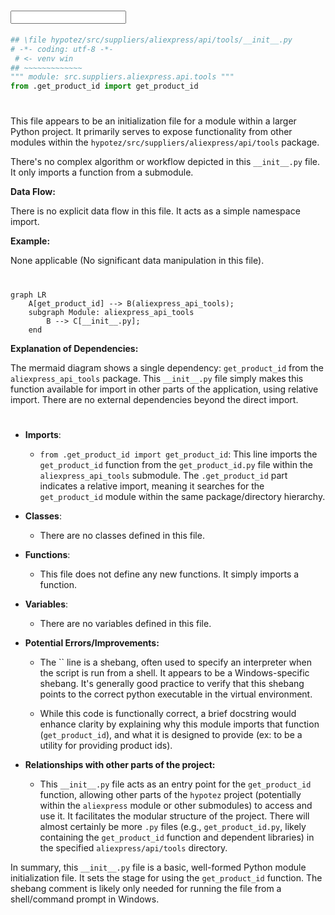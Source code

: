 # <input code>

```python
## \file hypotez/src/suppliers/aliexpress/api/tools/__init__.py
# -*- coding: utf-8 -*-
 # <- venv win
## ~~~~~~~~~~~~~
""" module: src.suppliers.aliexpress.api.tools """
from .get_product_id import get_product_id
```

# <algorithm>

This file appears to be an initialization file for a module within a larger Python project.  It primarily serves to expose functionality from other modules within the `hypotez/src/suppliers/aliexpress/api/tools` package.


There's no complex algorithm or workflow depicted in this `__init__.py` file. It only imports a function from a submodule.

**Data Flow:**

There is no explicit data flow in this file. It acts as a simple namespace import.

**Example:**

None applicable (No significant data manipulation in this file).


# <mermaid>

```mermaid
graph LR
    A[get_product_id] --> B(aliexpress_api_tools);
    subgraph Module: aliexpress_api_tools
        B --> C[__init__.py];
    end
```

**Explanation of Dependencies:**

The mermaid diagram shows a single dependency: `get_product_id` from the `aliexpress_api_tools` package. This `__init__.py` file simply makes this function available for import in other parts of the application, using relative import.  There are no external dependencies beyond the direct import.


# <explanation>

* **Imports**:

   - `from .get_product_id import get_product_id`: This line imports the `get_product_id` function from the `get_product_id.py` file within the `aliexpress_api_tools` submodule. The `.get_product_id` part indicates a relative import, meaning it searches for the `get_product_id` module within the same package/directory hierarchy.

* **Classes**:

   - There are no classes defined in this file.

* **Functions**:

   - This file does not define any new functions. It simply imports a function.

* **Variables**:

   - There are no variables defined in this file.


* **Potential Errors/Improvements:**

   - The `` line is a shebang, often used to specify an interpreter when the script is run from a shell. It appears to be a Windows-specific shebang.  It's generally good practice to verify that this shebang points to the correct python executable in the virtual environment.

   -  While this code is functionally correct, a brief docstring would enhance clarity by explaining why this module imports that function (`get_product_id`), and what it is designed to provide (ex: to be a utility for providing product ids).


* **Relationships with other parts of the project:**

   - This `__init__.py` file acts as an entry point for the `get_product_id` function, allowing other parts of the `hypotez` project (potentially within the `aliexpress` module or other submodules) to access and use it.  It facilitates the modular structure of the project.  There will almost certainly be more `.py` files (e.g., `get_product_id.py`, likely containing the `get_product_id` function and dependent libraries) in the specified `aliexpress/api/tools` directory.



In summary, this `__init__.py` file is a basic, well-formed Python module initialization file. It sets the stage for using the `get_product_id` function.  The shebang comment is likely only needed for running the file from a shell/command prompt in Windows.